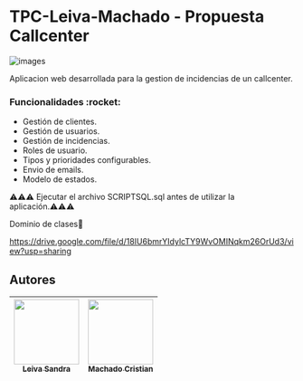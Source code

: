 # TPC-Leiva-Machado - Propuesta Callcenter
![images](https://user-images.githubusercontent.com/56597872/190927363-e6f96cdb-796f-4708-ae97-d323b9fc24b4.jpg)

Aplicacion web desarrollada para la gestion de incidencias de un callcenter.

<h3 style="font-size: bold"> Funcionalidades :rocket:</h3>
<ul>
 <li>Gestión de clientes.</li>
 <li>Gestión de usuarios.</li>
 <li>Gestión de incidencias.</li>
 <li>Roles de usuario.</li>
 <li>Tipos y prioridades configurables.</li>
 <li>Envio de emails.</li>
 <li>Modelo de estados.</li>
</ul>

⚠️⚠️⚠️ Ejecutar el archivo SCRIPTSQL.sql antes de utilizar la aplicación.⚠️⚠️⚠️

Dominio de clases👾

https://drive.google.com/file/d/18IU6bmrYIdylcTY9WvOMINqkm26OrUd3/view?usp=sharing 

## Autores

| [<img src="https://avatars.githubusercontent.com/u/105830363?v=4" width=115><br><sub>Leiva Sandra</sub>](https://github.com/SanUtn) |  [<img src="https://avatars.githubusercontent.com/u/56597872?v=4" width=115><br><sub>Machado Cristian</sub>](https://github.com/cmachado17) |  
| :---: | :---: |
